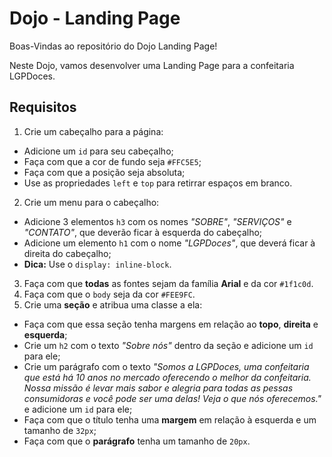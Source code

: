 # Dojo - Landing Page

Boas-Vindas ao repositório do Dojo Landing Page!

Neste Dojo, vamos desenvolver uma Landing Page para a confeitaria LGPDoces.

## Requisitos

1. Crie um cabeçalho para a página:
  - Adicione um `id` para seu cabeçalho;
  - Faça com que a cor de fundo seja `#FFC5E5`;
  - Faça com que a posição seja absoluta; 
  - Use as propriedades `left` e `top` para retirrar espaços em branco. 
2. Crie um menu para o cabeçalho:
  - Adicione 3 elementos `h3` com os nomes *"SOBRE"*, *"SERVIÇOS"* e *"CONTATO"*, que deverão ficar à esquerda do cabeçalho; 
  - Adicione um elemento `h1` com o nome *"LGPDoces"*, que deverá ficar à direita do cabeçalho;
  - **Dica:** Use o `display: inline-block`.
3. Faça com que **todas** as fontes sejam da família **Arial** e da cor `#1f1c0d`.
4. Faça com que o `body` seja da cor `#FEE9FC`.
5. Crie uma **seção** e atribua uma classe a ela:
  - Faça com que essa seção tenha margens em relação ao **topo**, **direita** e **esquerda**;
  - Crie um `h2` com o texto *"Sobre nós"* dentro da seção e adicione um `id` para ele;
  - Crie um parágrafo com o texto *"Somos a LGPDoces, uma confeitaria que está há 10 anos no mercado oferecendo o melhor da confeitaria. Nossa missão é levar mais   sabor e alegria para todas as pessas consumidoras e você pode ser uma delas! Veja o que nós oferecemos."* e adicione um `id` para ele;
  - Faça com que o título tenha uma **margem** em relação à esquerda e um tamanho de `32px`;
  - Faça com que o **parágrafo** tenha um tamanho de `20px`. 
